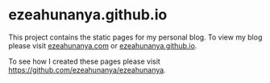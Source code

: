 # ezeahunanya.github.io
This project contains the static pages for my personal blog. To view my blog
please visit [ezeahunanya.com](https://ezeahunanya.com) or [ezeahunanya.github.io](https://ezeahunanya.github.io).

To see how I created these pages please visit https://github.com/ezeahunanya/ezeahunanya.
